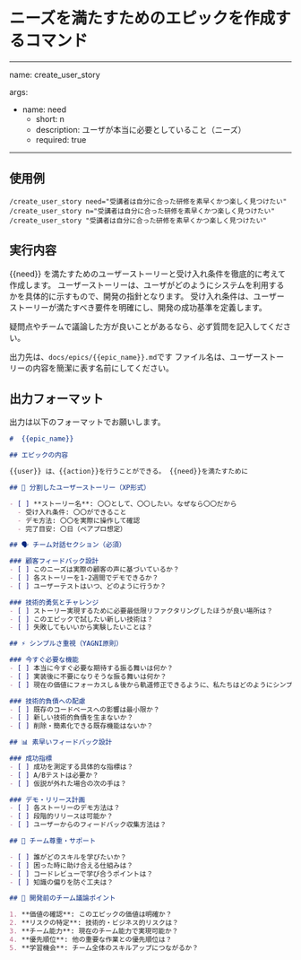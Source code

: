 # ニーズを満たすためのエピックを作成するコマンド

---
name: create_user_story

args:

- name: need
  - short: n
  - description: ユーザが本当に必要としていること（ニーズ）
  - required: true

---

## 使用例

```
/create_user_story need="受講者は自分に合った研修を素早くかつ楽しく見つけたい"
/create_user_story n="受講者は自分に合った研修を素早くかつ楽しく見つけたい"
/create_user_story "受講者は自分に合った研修を素早くかつ楽しく見つけたい"
```

## 実行内容

{{need}} を満たすためのユーザーストーリーと受け入れ条件を徹底的に考えて作成します。
ユーザーストーリーは、ユーザがどのようにシステムを利用するかを具体的に示すもので、開発の指針となります。
受け入れ条件は、ユーザーストーリーが満たすべき要件を明確にし、開発の成功基準を定義します。

疑問点やチームで議論した方が良いことがあるなら、必ず質問を記入してください。

出力先は、`docs/epics/{{epic_name}}.md`です
ファイル名は、ユーザーストーリーの内容を簡潔に表す名前にしてください。

## 出力フォーマット
出力は以下のフォーマットでお願いします。

```markdown
#  {{epic_name}}

## エピックの内容

{{user}} は、{{action}}を行うことができる。 {{need}}を満たすために

## 🎯 分割したユーザーストーリー（XP形式）

- [ ] **ストーリー名**: 〇〇として、〇〇したい。なぜなら〇〇だから
  - 受け入れ条件: 〇〇ができること
  - デモ方法: 〇〇を実際に操作して確認
  - 完了目安: 〇日（ペアプロ想定）

## 🗣️ チーム対話セクション（必須）

### 顧客フィードバック設計
- [ ] このニーズは実際の顧客の声に基づいているか？
- [ ] 各ストーリーを1-2週間でデモできるか？
- [ ] ユーザーテストはいつ、どのように行うか？

### 技術的勇気とチャレンジ
- [ ] ストーリー実現するために必要最低限リファクタリングしたほうが良い場所は？
- [ ] このエピックで試したい新しい技術は？
- [ ] 失敗してもいいから実験したいことは？

## ⚡ シンプルさ重視（YAGNI原則）

### 今すぐ必要な機能
- [ ] 本当に今すぐ必要な期待する振る舞いは何か？
- [ ] 実装後に不要になりそうな振る舞いは何か？
- [ ] 現在の価値にフォーカスし＆後から軌道修正できるように、私たちはどのようにシンプルさを追求する？

### 技術的負債への配慮
- [ ] 既存のコードベースへの影響は最小限か？
- [ ] 新しい技術的負債を生まないか？
- [ ] 削除・簡素化できる既存機能はないか？

## 📊 素早いフィードバック設計

### 成功指標
- [ ] 成功を測定する具体的な指標は？
- [ ] A/Bテストは必要か？
- [ ] 仮説が外れた場合の次の手は？

### デモ・リリース計画
- [ ] 各ストーリーのデモ方法は？
- [ ] 段階的リリースは可能か？
- [ ] ユーザーからのフィードバック収集方法は？

## 🤝 チーム尊重・サポート

- [ ] 誰がどのスキルを学びたいか？
- [ ] 困った時に助け合える仕組みは？
- [ ] コードレビューで学び合うポイントは？
- [ ] 知識の偏りを防ぐ工夫は？

## 💭 開発前のチーム議論ポイント

1. **価値の確認**: このエピックの価値は明確か？
2. **リスクの特定**: 技術的・ビジネス的リスクは？
3. **チーム能力**: 現在のチーム能力で実現可能か？
4. **優先順位**: 他の重要な作業との優先順位は？
5. **学習機会**: チーム全体のスキルアップにつながるか？
```

